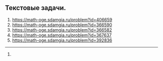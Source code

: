 ## Текстовые задачи.

1) https://math-oge.sdamgia.ru/problem?id=406659
2) https://math-oge.sdamgia.ru/problem?id=366590
3) https://math-oge.sdamgia.ru/problem?id=366582
4) https://math-oge.sdamgia.ru/problem?id=367637
5) https://math-oge.sdamgia.ru/problem?id=392836

***

1) 